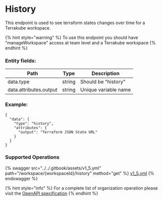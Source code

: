 # History

This endpoint is used to see terraform states changes over time for a Terrakube workspace.&#x20;

{% hint style="warning" %}
To use this endpoint you should have "manageWorkspace" access at team level and a Terrakube workspace
{% endhint %}

### Entity fields:

| Path                   | Type   | Description          |
| ---------------------- | ------ | -------------------- |
| data.type              | string | Should be "history"  |
| data.attributes.output | string | Unique variable name |

### Example:

```
{
  "data": {
    "type": "history",
    "attributes": {
      "output": "Terraform JSON State URL"
    }
  }
}
```

### Supported Operations

{% swagger src="../../.gitbook/assets/v1_5.yml" path="/workspace/{workspaceId}/history" method="get" %}
[v1_5.yml](../../.gitbook/assets/v1_5.yml)
{% endswagger %}

{% hint style="info" %}
For a complete list of organization operation please visit the [OpenAPI specification](https://editor.swagger.io/?url=https://raw.githubusercontent.com/AzBuilder/terrakube-server/main/openapi-spec/v1\_5.yml)
{% endhint %}
